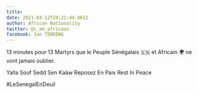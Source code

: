 ```yaml
---
title: 
date: 2021-03-12T20:21:44.861Z
author: African Nationality
twitter: @i_am_africaan
facebook: Jan TENDENG
---
```


13 minutes pour 13 Martyrs que le Peuple Sénégalais 🇸🇳 et Africain 🌍 ne vont jamais oublier.

Yalla Souf Sedd Sen Kaàw
Reposez En Paix
Rest In Peace 

#LeSenegalEnDeuil 